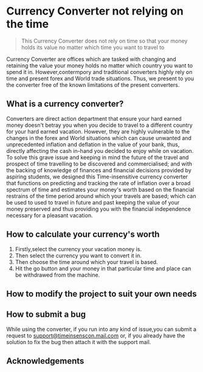 # Currency Converter not relying on the time
>This Currency Converter does not rely on time so that your money holds its value no matter which time you want to travel to


Currency Converter are offices which are tasked with changing and retaining the value your money holds no matter which country you want to spend it in. However,contermpory and traditional converters highly rely on time and present forex and World trade situations. Thus, we present to you the converter free of the known limitations of the present converters.

## What is a currency converter?

Converters are direct action department that ensure your hard earned money doesn't betray you when you decide to travel to a different country for your hard earned vacation. However, they are highly vulnerable to the changes in the forex and World situations which can cause unwanted and unprecedented inflation and deflation in the value of your bank, thus, directly affecting the cash in-hand you decided to enjoy while on vacation. To solve this grave issue and keeping in mind the future of the travel and prospect of time travelling to be discovered and commercialised; and with the backing of knowledge of finances and financial decisions provided by aspiring students, we designed this Time-insensitive currency converter that functions on predicting and tracking the rate of inflation over a broad spectrum of time and estimates your money's worth based on the financial restrains of the time period around which your travels are based; which can be used to used to travel in future and past keeping the value of your money preserved and thus providing you with the financial independence necessary for a pleasant vacation.

## How to calculate your currency's worth

1. Firstly,select the currency your vacation money is.
2. Then select the currency you want to convert it in.
3. Then choose the time around which your travel is based.
4. Hit the go button and your money in that particular time and place can be withdrawed from the machine.

## How to modify the project to suit your own needs

## How to submit a bug

While using the converter, if you run into any kind of issue,you can submit a request to support@timeinsenscon.mail.com or, if you already have the solution to fix the bug then attach it with the support mail.

## Acknowledgements



